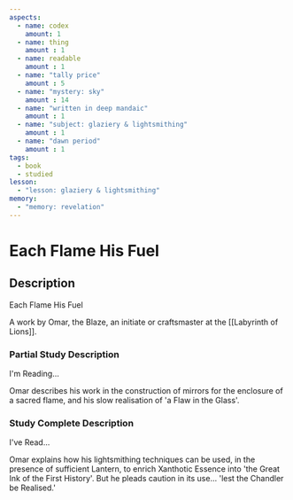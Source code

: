 ```yaml
---
aspects: 
  - name: codex
    amount: 1
  - name: thing
    amount : 1
  - name: readable
    amount : 1
  - name: "tally price"
    amount : 5
  - name: "mystery: sky"
    amount : 14
  - name: "written in deep mandaic"
    amount : 1
  - name: "subject: glaziery & lightsmithing"
    amount : 1
  - name: "dawn period"
    amount : 1
tags:
  - book
  - studied
lesson:
  - "lesson: glaziery & lightsmithing"
memory:
  - "memory: revelation"
---
```


# Each Flame His Fuel

## Description
Each Flame His Fuel

A work by Omar, the Blaze, an initiate or craftsmaster at the [[Labyrinth of Lions]].
### Partial Study Description
I'm Reading...

Omar describes his work in the construction of mirrors for the enclosure of a sacred flame, and his slow realisation of 'a Flaw in the Glass'.
### Study Complete Description
I've Read...

Omar explains how his lightsmithing techniques can be used, in the presence of sufficient Lantern, to enrich Xanthotic Essence into 'the Great Ink of the First History'. But he pleads caution in its use… 'lest the Chandler be Realised.'